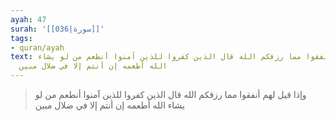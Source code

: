 ```yaml
---
ayah: 47
surah: '[[036|سورة]]'
tags:
- quran/ayah
text: وإذا قيل لهم أنفقوا مما رزقكم الله قال الذين كفروا للذين آمنوا أنطعم من لو يشاء
  الله أطعمه إن أنتم إلا في ضلال مبين
---
```

> وإذا قيل لهم أنفقوا مما رزقكم الله قال الذين كفروا للذين آمنوا أنطعم من لو يشاء الله أطعمه إن أنتم إلا في ضلال مبين
